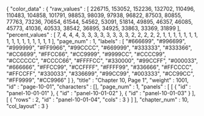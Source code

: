 {
  "color_data" : {
    "raw_values" : [
      226715,
      153052,
      152236,
      132702,
      110496,
      110483,
      104858,
      101791,
      98853,
      98039,
      97938,
      96822,
      87503,
      80855,
      77763,
      73236,
      70654,
      61544,
      54562,
      53091,
      51814,
      49895,
      46357,
      46085,
      45773,
      41036,
      40533,
      38542,
      36895,
      34925,
      33863,
      33369,
      31899
    ],
    "percent_values" : [
      7,
      4,
      4,
      4,
      3,
      3,
      3,
      3,
      3,
      3,
      3,
      3,
      2,
      2,
      2,
      2,
      2,
      1,
      1,
      1,
      1,
      1,
      1,
      1,
      1,
      1,
      1,
      1,
      1,
      1,
      1,
      1,
      1
    ],
    "page_num" : 1,
    "labels" : [
      "#666699",
      "#996699",
      "#999999",
      "#FF9966",
      "#99CCCC",
      "#669999",
      "#333333",
      "#333366",
      "#CC6699",
      "#FFCC66",
      "#CC9999",
      "#9999CC",
      "#CCCC99",
      "#CCCCCC",
      "#CCCC66",
      "#FFFFCC",
      "#330000",
      "#99CCFF",
      "#000033",
      "#666666",
      "#FFCC99",
      "#CCFFFF",
      "#FFFF99",
      "#336666",
      "#FFCCCC",
      "#FFCCFF",
      "#330033",
      "#336699",
      "#99CC99",
      "#003333",
      "#CC99CC",
      "#FF9999",
      "#CC9966"
    ]
  },
  "title" : "Chapter 10, Page 1",
  "weight" : 1001,
  "id" : "page-10-01",
  "characters" : [],
  "page_num" : 1,
  "panels" : [
    [
      {
        "id" : "panel-10-01-01"
      },
      {
        "id" : "panel-10-01-02"
      },
      {
        "id" : "panel-10-01-03"
      }
    ],
    [
      {
        "rows" : 2,
        "id" : "panel-10-01-04",
        "cols" : 3
      }
    ]
  ],
  "chapter_num" : 10,
  "col_layout" : 3
}
